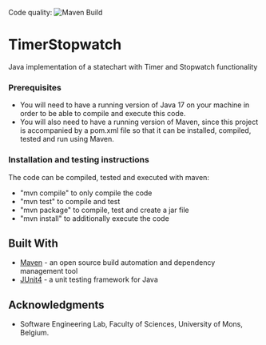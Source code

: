 Code quality: ![Maven Build](https://github.com/tommens/calculator-cucumber/actions/workflows/maven.yml/badge.svg)

# TimerStopwatch
Java implementation of a statechart with Timer and Stopwatch functionality

### Prerequisites

*  You will need to have a running version of Java 17 on your machine in order to be able to compile and execute this code.
*  You will also need to have a running version of Maven, since this project is accompanied by a pom.xml file so that it can be installed, compiled, tested and run using Maven.

### Installation and testing instructions

The code can be compiled, tested and executed with maven:

- "mvn compile" to only compile the code
- "mvn test" to compile and test
- "mvn package" to compile, test and create a jar file
- "mvn install" to additionally execute the code

## Built With

*  [Maven](https://maven.apache.org/) - an open source build automation and dependency management tool
*  [JUnit4](https://junit.org/junit4/) - a unit testing framework for Java

## Acknowledgments

* Software Engineering Lab, Faculty of Sciences, University of Mons, Belgium.
